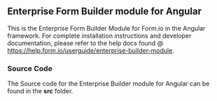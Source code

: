 ## Enterprise Form Builder module for Angular
This is the Enterprise Form Builder Module for Form.io in the Angular framework. For complete installation instructions and developer documentation, please refer to the help docs found @ https://help.form.io/userguide/enterprise-builder-module.

### Source Code
The Source code for the Enterprise Builder module for Angular can be found in the **src** folder.